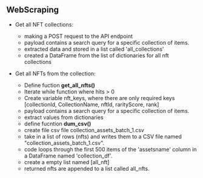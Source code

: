 ## WebScraping

- Get all NFT collections:

    - making a POST request to the API endpoint
    - payload contains a search query for a specific collection of items.
    - extracted data and stored in a list called 'all_collections'
    - created a DataFrame from the list of dictionaries for all nft collections
    
- Get all NFTs from the collection:

    - Define fuction **get_all_nfts()**
    - Iterate while function where hits > 0
    - Create variable nft_keys, where there are only required keys [collectionId, CollectionName, nftId, rarityScore, rank]
    - payload contains a search query for a specific collection of items.
    - extract values from dictionaries
    - define fucntion **dum_csv()**
    - create file csv file collection_assets_batch_1.csv
    - take in a list of rows (nfts) and writes them to a CSV file named "collection_assets_batch_1.csv".
    - code loops through the first 500 items of the 'assetsname' column in a DataFrame named 'collection_df'.
    - create a empty list named [all_nft]
    - returned nfts are appended to a list called all_nfts.
